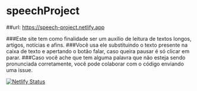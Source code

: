 # speechProject


##url: https://speech-project.netlify.app

###Este site tem como finalidade ser um auxílio de leitura de textos longos, artigos, notícias e afins.
###Você usa ele substituindo o texto presente na caixa de texto e apertando o botão falar, caso queira pausar é só clicar em parar.
###Caso você ache que tem alguma palavra que não esteja sendo pronunciada corretamente, você pode colaborar com o código enviando uma issue.

[![Netlify Status](https://api.netlify.com/api/v1/badges/dcbd1d9b-32c6-44ae-9255-b32d5a7b053c/deploy-status)](https://app.netlify.com/sites/speech-project/deploys)
